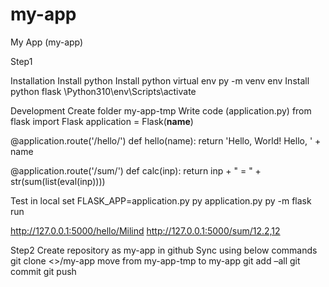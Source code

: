 # my-app
My App (my-app)

Step1

Installation
Install python
Install python virtual env
py -m venv env
Install python flask
\Python310\env\Scripts\activate

Development
Create folder my-app-tmp
Write code (application.py)
from flask import Flask
application = Flask(__name__) 

@application.route('/hello/<name>') 
def hello(name):
return 'Hello, World! Hello, ' + name

@application.route('/sum/<inp>') 
def calc(inp):
return inp + " = " + str(sum(list(eval(inp))))

Test in local
set FLASK_APP=application.py
py application.py
py -m flask run

http://127.0.0.1:5000/hello/Milind
http://127.0.0.1:5000/sum/12.2,12

Step2
Create repository as my-app in github
Sync using below commands
git clone <>/my-app
move from my-app-tmp to my-app
git add –all
git commit
git push

